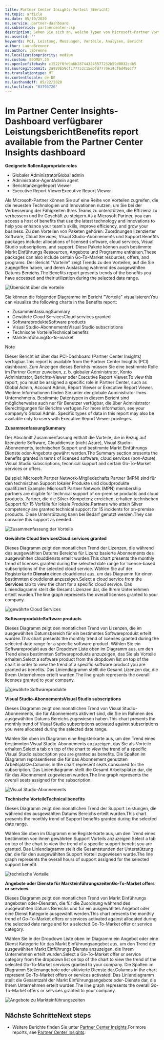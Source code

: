 ```yaml
---
title: Partner Center Insights-Vorteil (Bericht)
ms.topic: article
ms.date: 05/19/2020
ms.service: partner-dashboard
ms.subservice: partnercenter-csp
description: Sehen Sie sich an, welche Typen von Microsoft-Partner Vorteilen Sie erhalten haben, um Ihr Unternehmen zu erweitern, die Effizienz zu verbessern und die Fähigkeiten Ihres Teams zu Verb
ms.assetid: ''
keywords: PCI, Leistung, Messungen, Vorteile, Analysen, Bericht
author: LauraBrenner
ms.author: labrenne
ms.localizationpriority: medium
ms.custom: SEOMAY.20
ms.openlocfilehash: c1522f6fe9a6b287443245577232b59d0032cdb5
ms.sourcegitcommit: 2a980b50cf177753c15ebfd7770e14cf6d486cf7
ms.translationtype: MT
ms.contentlocale: de-DE
ms.lasthandoff: 05/22/2020
ms.locfileid: "83795726"
---
```

# <a name="benefits-report-available-from-the-partner-center-insights-dashboard"></a><span data-ttu-id="b7ad3-104">Im Partner Center Insights-Dashboard verfügbarer Leistungsbericht</span><span class="sxs-lookup"><span data-stu-id="b7ad3-104">Benefits report available from the Partner Center Insights dashboard</span></span>

<span data-ttu-id="b7ad3-105">**Geeignete Rollen**</span><span class="sxs-lookup"><span data-stu-id="b7ad3-105">**Appropriate roles**</span></span>

- <span data-ttu-id="b7ad3-106">Globaler Administrator</span><span class="sxs-lookup"><span data-stu-id="b7ad3-106">Global admin</span></span>
- <span data-ttu-id="b7ad3-107">Administrator-Agent</span><span class="sxs-lookup"><span data-stu-id="b7ad3-107">Admin agent</span></span>
- <span data-ttu-id="b7ad3-108">Berichtanzeige</span><span class="sxs-lookup"><span data-stu-id="b7ad3-108">Report Viewer</span></span>
- <span data-ttu-id="b7ad3-109">Executive Report Viewer</span><span class="sxs-lookup"><span data-stu-id="b7ad3-109">Executive Report Viewer</span></span>

<span data-ttu-id="b7ad3-110">Als Microsoft-Partner können Sie auf eine Reihe von Vorteilen zugreifen, die die neuesten Technologien und Innovationen nutzen, um Sie bei der Verbesserung der Fähigkeiten Ihres Teams zu unterstützen, die Effizienz zu verbessern und Ihr Geschäft zu steigern.</span><span class="sxs-lookup"><span data-stu-id="b7ad3-110">As a Microsoft Partner, you can access a host of benefits that use the latest technology and innovations to help you enhance your team's skills, improve efficiency, and grow your business.</span></span> <span data-ttu-id="b7ad3-111">Zu den Vorteilen von Paketen gehören: Zuordnungen lizenzierter Software, Cloud Services, Visual Studio-Abonnements und Support.</span><span class="sxs-lookup"><span data-stu-id="b7ad3-111">Benefits packages include: allocations of licensed software, cloud services, Visual Studio subscriptions, and support.</span></span> <span data-ttu-id="b7ad3-112">Diese Pakete können auch bestimmte Markt Einführungs Ressourcen, Angebote und Programme enthalten.</span><span class="sxs-lookup"><span data-stu-id="b7ad3-112">These packages can also include certain Go-To-Market resources, offers, and programs.</span></span> <span data-ttu-id="b7ad3-113">Der Bericht "Vorteile" zeigt Trends zu den Vorteilen, auf die Sie zugegriffen haben, und deren Auslastung während des ausgewählten Datums Bereichs.</span><span class="sxs-lookup"><span data-stu-id="b7ad3-113">The Benefits report presents trends of the benefits you have accessed and their utilization during the selected date range.</span></span>

![Übersicht über die Vorteile](images/pci/pci_benefits_intro_1.png)

<span data-ttu-id="b7ad3-115">Sie können die folgenden Diagramme im Bericht "Vorteile" visualisieren:</span><span class="sxs-lookup"><span data-stu-id="b7ad3-115">You can visualize the following charts in the Benefits report:</span></span>

- <span data-ttu-id="b7ad3-116">Zusammenfassung</span><span class="sxs-lookup"><span data-stu-id="b7ad3-116">Summary</span></span>
- <span data-ttu-id="b7ad3-117">Gewährte Cloud Services</span><span class="sxs-lookup"><span data-stu-id="b7ad3-117">Cloud services granted</span></span>
- <span data-ttu-id="b7ad3-118">Softwareprodukte</span><span class="sxs-lookup"><span data-stu-id="b7ad3-118">Software products</span></span>
- <span data-ttu-id="b7ad3-119">Visual Studio-Abonnements</span><span class="sxs-lookup"><span data-stu-id="b7ad3-119">Visual Studio subscriptions</span></span>
- <span data-ttu-id="b7ad3-120">Technische Vorteile</span><span class="sxs-lookup"><span data-stu-id="b7ad3-120">Technical benefits</span></span>
- <span data-ttu-id="b7ad3-121">Markteinführung</span><span class="sxs-lookup"><span data-stu-id="b7ad3-121">Go-to-market</span></span>

 > [!NOTE]
 > <span data-ttu-id="b7ad3-122">Dieser Bericht ist über das PCI-Dashboard (Partner Center Insights) verfügbar.</span><span class="sxs-lookup"><span data-stu-id="b7ad3-122">This report is available from the Partner Center Insights (PCI) dashboard.</span></span> <span data-ttu-id="b7ad3-123">Zum Anzeigen dieses Berichts müssen Sie eine bestimmte Rolle im Partner Center zuweisen, z. b. globaler Administrator, Konto Administrator, Berichts-Viewer oder Executive Report Viewer.</span><span class="sxs-lookup"><span data-stu-id="b7ad3-123">To view this report, you must be assigned a specific role in Partner Center, such as Global Admin, Account Admin, Report Viewer or Executive Report Viewer.</span></span> <span data-ttu-id="b7ad3-124">Weitere Informationen finden Sie unter der globale Administrator Ihres Unternehmens. Bestimmte Datentypen in diesem Bericht sind möglicherweise auch nur für Benutzer verfügbar, die über Administrator Berechtigungen für Berichte verfügen.</span><span class="sxs-lookup"><span data-stu-id="b7ad3-124">For more information, see your company's Global Admin. Specific types of data in this report may also be available only to users with Executive Report Viewer privileges.</span></span>

<span data-ttu-id="b7ad3-125">**Zusammenfassung**</span><span class="sxs-lookup"><span data-stu-id="b7ad3-125">**Summary**</span></span>

<span data-ttu-id="b7ad3-126">Der Abschnitt Zusammenfassung enthält die Vorteile, die in Bezug auf lizenzierte Software, Clouddienste (nicht Azure), Visual Studio-Abonnements, technischen Support und bestimmte Markt Einführungs Dienste oder-Angebote gewährt werden.</span><span class="sxs-lookup"><span data-stu-id="b7ad3-126">The Summary section presents the benefits granted in terms of licensed software, cloud services (non-Azure), Visual Studio subscriptions, technical support and certain Go-To-Market services or offers.</span></span>

<span data-ttu-id="b7ad3-127">Beispiel: Microsoft Partner Network-Mitgliedschafts Partner (MPN) sind für den technischen Support lokaler Produkte und cloudprodukte qualifiziert.</span><span class="sxs-lookup"><span data-stu-id="b7ad3-127">Example: Microsoft Partner Network (MPN) membership partners are eligible for technical support of on-premise products and cloud products.</span></span> <span data-ttu-id="b7ad3-128">Partner, die die Silver-Kompetenz erreichen, erhalten technischen Support für 15 Vorfälle für lokale Produkte.</span><span class="sxs-lookup"><span data-stu-id="b7ad3-128">Partners who attain Silver competency are granted technical support for 15 incidents for on-premise products.</span></span> <span data-ttu-id="b7ad3-129">Diese Unterstützung kann bei Bedarf genutzt werden.</span><span class="sxs-lookup"><span data-stu-id="b7ad3-129">They can consume this support as needed.</span></span> 

![Zusammenfassung der Vorteile](images/pci/pci_benefits_summary_2.png)

<span data-ttu-id="b7ad3-131">**Gewährte Cloud Services**</span><span class="sxs-lookup"><span data-stu-id="b7ad3-131">**Cloud services granted**</span></span>

<span data-ttu-id="b7ad3-132">Dieses Diagramm zeigt den monatlichen Trend der Lizenzen, die während des ausgewählten Datums Bereichs für Lizenz basierte Abonnements des ausgewählten clouddiensts erteilt wurden.</span><span class="sxs-lookup"><span data-stu-id="b7ad3-132">This chart presents the monthly trend of licenses granted during the selected date range for license-based subscriptions of the selected cloud service.</span></span>
<span data-ttu-id="b7ad3-133">Wählen Sie auf der Registerkarte **Dienste** einen clouddienst aus, um das Diagramm für einen bestimmten clouddienst anzuzeigen.</span><span class="sxs-lookup"><span data-stu-id="b7ad3-133">Select a cloud service from the **Services** tab to view the chart for a specific cloud service.</span></span> <span data-ttu-id="b7ad3-134">Das Liniendiagramm stellt die Gesamt Lizenzen dar, die Ihrem Unternehmen erteilt wurden.</span><span class="sxs-lookup"><span data-stu-id="b7ad3-134">The line graph represents the overall licenses granted to your company.</span></span>

![gewährte Cloud Services](images/pci/pci_benefits_cloud_services_granted_3.png)

<span data-ttu-id="b7ad3-136">**Softwareprodukte**</span><span class="sxs-lookup"><span data-stu-id="b7ad3-136">**Software products**</span></span>

<span data-ttu-id="b7ad3-137">Dieses Diagramm zeigt den monatlichen Trend von Lizenzen, die im ausgewählten Datumsbereich für ein bestimmtes Softwareprodukt erteilt wurden.</span><span class="sxs-lookup"><span data-stu-id="b7ad3-137">This chart presents the monthly trend of licenses granted during the selected date range for a specific software product.</span></span> <span data-ttu-id="b7ad3-138">Wählen Sie ein Softwareprodukt aus der Dropdown Liste oben im Diagramm aus, um den Trend eines bestimmten Softwareprodukts anzuzeigen, das Sie als Vorteile erhalten.</span><span class="sxs-lookup"><span data-stu-id="b7ad3-138">Select a software product from the dropdown list on top of the chart in order to view the trend of a specific software product you are granted as benefits.</span></span> <span data-ttu-id="b7ad3-139">Das Liniendiagramm stellt die Gesamt Lizenzen dar, die Ihrem Unternehmen erteilt wurden.</span><span class="sxs-lookup"><span data-stu-id="b7ad3-139">The line graph represents the overall licenses granted to your company.</span></span>

![gewährte Softwareprodukte](images/pci/pci_benefits_software_products_granted_4.png)

<span data-ttu-id="b7ad3-141">**Visual Studio-Abonnements**</span><span class="sxs-lookup"><span data-stu-id="b7ad3-141">**Visual Studio subscriptions**</span></span>

<span data-ttu-id="b7ad3-142">Dieses Diagramm zeigt den monatlichen Trend von Visual Studio-Abonnements, die für Abonnements aktiviert sind, die Sie im Rahmen des ausgewählten Datums Bereichs zugewiesen haben.</span><span class="sxs-lookup"><span data-stu-id="b7ad3-142">This chart presents the monthly trend of Visual Studio subscriptions activated against subscriptions you were allocated during the selected date range.</span></span>

<span data-ttu-id="b7ad3-143">Wählen Sie oben im Diagramm eine Registerkarte aus, um den Trend eines bestimmten Visual Studio-Abonnements anzuzeigen, das Sie als Vorteile erhalten.</span><span class="sxs-lookup"><span data-stu-id="b7ad3-143">Select a tab on top of the chart to view the trend of a specific Visual Studio subscription you are granted as benefits.</span></span> <span data-ttu-id="b7ad3-144">Die Spalten im Diagramm repräsentieren die für das Abonnement genutzten Arbeitsplätze.</span><span class="sxs-lookup"><span data-stu-id="b7ad3-144">Columns in the chart represent seats consumed for the subscription.</span></span> <span data-ttu-id="b7ad3-145">Das Liniendiagramm stellt die Gesamt Arbeitsplätze dar, die für das Abonnement zugewiesen wurden.</span><span class="sxs-lookup"><span data-stu-id="b7ad3-145">The line graph represents the overall seats assigned for the subscription.</span></span>

![Visual Studio-Abonnements](images/pci/pci_benefits_visual_studio_subscriptions_5.png)

<span data-ttu-id="b7ad3-147">**Technische Vorteile**</span><span class="sxs-lookup"><span data-stu-id="b7ad3-147">**Technical benefits**</span></span>

<span data-ttu-id="b7ad3-148">Dieses Diagramm zeigt den monatlichen Trend der Support Leistungen, die während des ausgewählten Datums Bereichs erteilt wurden.</span><span class="sxs-lookup"><span data-stu-id="b7ad3-148">This chart presents the monthly trend of Support benefits granted during the selected date range.</span></span>

<span data-ttu-id="b7ad3-149">Wählen Sie oben im Diagramm eine Registerkarte aus, um den Trend eines bestimmten von ihnen gewährten Support Vorteils anzuzeigen.</span><span class="sxs-lookup"><span data-stu-id="b7ad3-149">Select a tab on top of the chart to view the trend of a specific support benefit you are granted.</span></span> <span data-ttu-id="b7ad3-150">Das Liniendiagramm stellt die Gesamtstunden der Unterstützung dar, die für den ausgewählten Support Vorteil zugewiesen wurde.</span><span class="sxs-lookup"><span data-stu-id="b7ad3-150">The line graph represents the overall hours of support assigned for the selected support benefit.</span></span>

![technische Vorteile](images/pci/pci_benefits_technical_benefits_6.png)

<span data-ttu-id="b7ad3-152">**Angebote oder Dienste für Markteinführungszeiten**</span><span class="sxs-lookup"><span data-stu-id="b7ad3-152">**Go-To-Market offers or services**</span></span>

<span data-ttu-id="b7ad3-153">Dieses Diagramm zeigt den monatlichen Trend von Markt Einführungs angeboten oder-Diensten, die für die Zuordnung während des ausgewählten Datums Bereichs und für ein ausgewähltes Angebot oder eine Dienst Kategorie ausgewählt werden.</span><span class="sxs-lookup"><span data-stu-id="b7ad3-153">This chart presents the monthly trend of Go-To-Market offers or services activated against allocated during the selected date range and for a selected Go-To-Market offer or service category.</span></span>

<span data-ttu-id="b7ad3-154">Wählen Sie in der Dropdown Liste oben im Diagramm ein Angebot oder eine Dienst Kategorie für das Markt Einführungsangebot aus, um den Trend der ausgewählten Markt Einführungs Dienste anzuzeigen, die Ihrem Unternehmen erteilt wurden.</span><span class="sxs-lookup"><span data-stu-id="b7ad3-154">Select a Go-To-Market offer or service category from the dropdown list on top of the chart to view the trend of the selected Go-To-Market services granted to your company.</span></span> <span data-ttu-id="b7ad3-155">Die Spalten im Diagramm Stellenangebote oder aktivierte Dienste dar.</span><span class="sxs-lookup"><span data-stu-id="b7ad3-155">Columns in the chart represent Go-To-Market offers or services activated.</span></span> <span data-ttu-id="b7ad3-156">Das Liniendiagramm stellt die Gesamtzahl der Markt Einführungsangebote oder-Dienste dar, die Ihrem Unternehmen erteilt wurden.</span><span class="sxs-lookup"><span data-stu-id="b7ad3-156">The line graph represents the overall Go-To-Market offers or services granted to your company.</span></span>

![Angebote zu Markteinführungszeiten](images/pci/pci_benefits_go_to_market_7.png)

## <a name="next-steps"></a><span data-ttu-id="b7ad3-158">Nächste Schritte</span><span class="sxs-lookup"><span data-stu-id="b7ad3-158">Next steps</span></span>

- <span data-ttu-id="b7ad3-159">Weitere Berichte finden Sie unter [Partner Center Insights](partner-center-insights.md).</span><span class="sxs-lookup"><span data-stu-id="b7ad3-159">For more reports, see [Partner Center Insights](partner-center-insights.md).</span></span>
